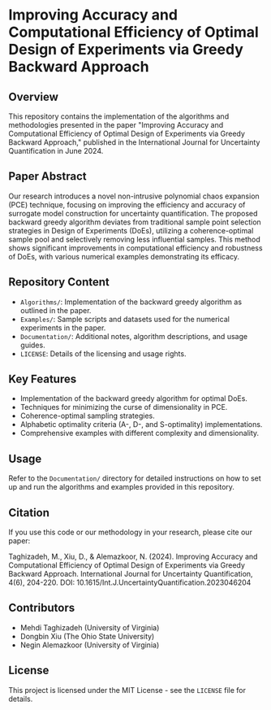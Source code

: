 # Improving Accuracy and Computational Efficiency of Optimal Design of Experiments via Greedy Backward Approach

## Overview
This repository contains the implementation of the algorithms and methodologies presented in the paper "Improving Accuracy and Computational Efficiency of Optimal Design of Experiments via Greedy Backward Approach," published in the International Journal for Uncertainty Quantification in June 2024.

## Paper Abstract
Our research introduces a novel non-intrusive polynomial chaos expansion (PCE) technique, focusing on improving the efficiency and accuracy of surrogate model construction for uncertainty quantification. The proposed backward greedy algorithm deviates from traditional sample point selection strategies in Design of Experiments (DoEs), utilizing a coherence-optimal sample pool and selectively removing less influential samples. This method shows significant improvements in computational efficiency and robustness of DoEs, with various numerical examples demonstrating its efficacy.

## Repository Content

- `Algorithms/`: Implementation of the backward greedy algorithm as outlined in the paper.
- `Examples/`: Sample scripts and datasets used for the numerical experiments in the paper.
- `Documentation/`: Additional notes, algorithm descriptions, and usage guides.
- `LICENSE`: Details of the licensing and usage rights.

## Key Features

- Implementation of the backward greedy algorithm for optimal DoEs.
- Techniques for minimizing the curse of dimensionality in PCE.
- Coherence-optimal sampling strategies.
- Alphabetic optimality criteria (A-, D-, and S-optimality) implementations.
- Comprehensive examples with different complexity and dimensionality.

## Usage

Refer to the `Documentation/` directory for detailed instructions on how to set up and run the algorithms and examples provided in this repository.

## Citation

If you use this code or our methodology in your research, please cite our paper:

Taghizadeh, M., Xiu, D., & Alemazkoor, N. (2024). Improving Accuracy and Computational Efficiency of Optimal Design of Experiments via Greedy Backward Approach. International Journal for Uncertainty Quantification, 4(6), 204-220. DOI: 10.1615/Int.J.UncertaintyQuantification.2023046204


## Contributors

- Mehdi Taghizadeh (University of Virginia)
- Dongbin Xiu (The Ohio State University)
- Negin Alemazkoor (University of Virginia)

## License

This project is licensed under the MIT License - see the `LICENSE` file for details.
